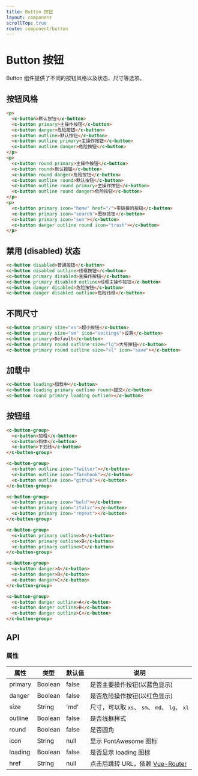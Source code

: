 ```yaml
---
title: Button 按钮
layout: component
scrollTop: true
route: component/button
---
```


# Button 按钮

Button 组件提供了不同的按钮风格以及状态、尺寸等选项。

## 按钮风格

```html
<p>
  <c-button>默认按钮</c-button>
  <c-button primary>主操作按钮</c-button>
  <c-button danger>危险按钮</c-button>
  <c-button outline>默认按钮</c-button>
  <c-button outline primary>主操作按钮</c-button>
  <c-button outline danger>危险按钮</c-button>
</p>
<p>
  <c-button round primary>主操作按钮</c-button>
  <c-button round>默认按钮</c-button>
  <c-button round danger>危险按钮</c-button>
  <c-button outline round>默认按钮</c-button>
  <c-button outline round primary>主操作按钮</c-button>
  <c-button outline round danger>危险按钮</c-button>
</p>
<p>
  <c-button primary icon="home" href="/">带链接的按钮</c-button>
  <c-button primary icon="search">图标按钮</c-button>
  <c-button primary icon="sun"></c-button>
  <c-button danger outline round icon="trash"></c-button>
</p>
```

## 禁用 (disabled) 状态

```html
<c-button disabled>普通按钮</c-button>
<c-button disabled outline>线框按钮</c-button>
<c-button primary disabled>主操作按钮</c-button>
<c-button primary disabled outline>线框主操作按钮</c-button>
<c-button danger disabled>危险按钮</c-button>
<c-button danger disabled outline>危险线框</c-button>
```

## 不同尺寸

```html
<c-button primary size="xs">超小按钮</c-button>
<c-button primary size="sm" icon="settings">设置</c-button>
<c-button primary>Default</c-button>
<c-button primary round outline size="lg">大号按钮</c-button>
<c-button primary round outline size="xl" icon="save"></c-button>
```

## 加载中

```html
<c-button loading>加载中</c-button>
<c-button loading primary outline round>提交</c-button>
<c-button round primary loading outline></c-button>
```

## 按钮组

```html
<c-button-group>
  <c-button>加粗</c-button>
  <c-button>斜体</c-button>
  <c-button>下划线</c-button>
</c-button-group>

<c-button-group>
  <c-button outline icon="twitter"></c-button>
  <c-button outline icon="facebook"></c-button>
  <c-button outline icon="github"></c-button>
</c-button-group>

<c-button-group>
  <c-button primary icon="bold"></c-button>
  <c-button primary icon="italic"></c-button>
  <c-button primary icon="repeat"></c-button>
</c-button-group>

<c-button-group>
  <c-button primary outline>A</c-button>
  <c-button primary outline>B</c-button>
  <c-button primary outline>C</c-button>
</c-button-group>

<c-button-group>
  <c-button danger>A</c-button>
  <c-button danger>B</c-button>
  <c-button danger>C</c-button>
</c-button-group>

<c-button-group>
  <c-button danger outline>A</c-button>
  <c-button danger outline>B</c-button>
  <c-button danger outline>C</c-button>
</c-button-group>
```

## API

### 属性

| 属性 | 类型 | 默认值 | 说明 |
|-----|------|-------|-----|
| primary | Boolean | false | 是否主要操作按钮(以蓝色显示) |
| danger | Boolean | false | 是否危险操作按钮(以红色显示) |
| size | String | 'md' | 尺寸，可以取 `xs`、 `sm`、 `md`、 `lg`、 `xl` |
| outline | Boolean | false | 是否线框样式 |
| round | Boolean | false | 是否圆角 |
| icon | String | null | 显示 FontAwesome 图标 |
| loading | Boolean | false | 是否显示 loading 图标 |
| href | String | null | 点击后跳转 URL，依赖 [Vue-Router](https://router.vuejs.org) |

